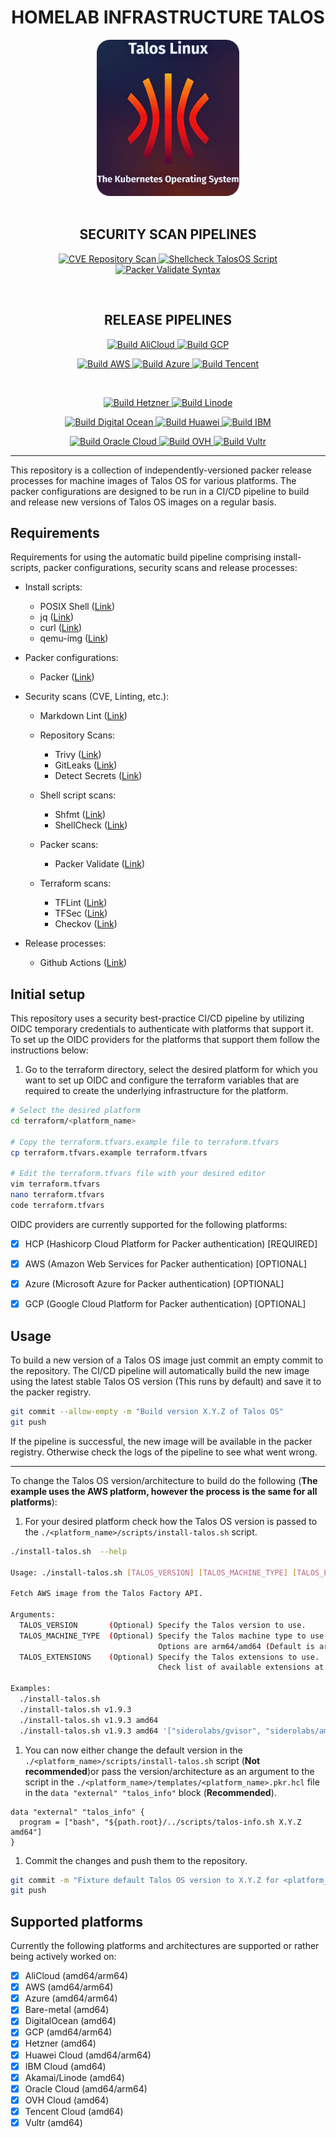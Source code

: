<h1 align="center">HOMELAB INFRASTRUCTURE TALOS</h1>

<div align="center">
  <img src="./docs/assets/talos-logo.png"
       style="height: 250px; width: auto;"
       alt="Talos OS Logo">
</div>

<br>

<h2 align="center">SECURITY SCAN PIPELINES</h2>

<p align="center">
  <a href="https://github.com/Timotej979/Homelab-infrastructure-talos/actions/workflows/shellcheck-install-scripts.yml">
    <img src="https://github.com/Timotej979/Homelab-infrastructure-talos/actions/workflows/shellcheck-install-scripts.yml/badge.svg?branch=main" alt="CVE Repository Scan">
  </a>
  <a href="https://github.com/Timotej979/Homelab-infrastructure-talos/actions/workflows/cve-repository-scan.yml">
    <img src="https://github.com/Timotej979/Homelab-infrastructure-talos/actions/workflows/cve-repository-scan.yml/badge.svg?branch=main" alt="Shellcheck TalosOS Script">
  </a>
  <a href="https://github.com/Timotej979/Homelab-infrastructure-talos/actions/workflows/packer-validate-syntax.yml">
    <img src="https://github.com/Timotej979/Homelab-infrastructure-talos/actions/workflows/packer-validate-syntax.yml/badge.svg?branch=main" alt="Packer Validate Syntax">
  </a>
</p>

<br>

<h2 align="center">RELEASE PIPELINES</h2>

<p align="center">
  <a href="https://github.com/Timotej979/Homelab-infrastructure-talos/actions/workflows/build-alicloud.yml">
    <img src="https://github.com/Timotej979/Homelab-infrastructure-talos/actions/workflows/build-alicloud.yml/badge.svg?branch=main" alt="Build AliCloud">
  </a>
  <a href="https://github.com/Timotej979/Homelab-infrastructure-talos/actions/workflows/build-gcp.yml">
    <img src="https://github.com/Timotej979/Homelab-infrastructure-talos/actions/workflows/build-gcp.yml/badge.svg?branch=main" alt="Build GCP">
  </a>
</p>
<p align="center">
  <a href="https://github.com/Timotej979/Homelab-infrastructure-talos/actions/workflows/build-aws.yml">
    <img src="https://github.com/Timotej979/Homelab-infrastructure-talos/actions/workflows/build-aws.yml/badge.svg?branch=main" alt="Build AWS">
  </a>
  <a href="https://github.com/Timotej979/Homelab-infrastructure-talos/actions/workflows/build-azure.yml">
    <img src="https://github.com/Timotej979/Homelab-infrastructure-talos/actions/workflows/build-azure.yml/badge.svg?branch=main" alt="Build Azure">
  </a>
  <a href="https://github.com/Timotej979/Homelab-infrastructure-talos/actions/workflows/build-tencent.yml">
    <img src="https://github.com/Timotej979/Homelab-infrastructure-talos/actions/workflows/build-tencent.yml/badge.svg?branch=main" alt="Build Tencent">
  </a>
</p>

<br>

<p align="center">
  <a href="https://github.com/Timotej979/Homelab-infrastructure-talos/actions/workflows/build-hetzner.yml">
    <img src="https://github.com/Timotej979/Homelab-infrastructure-talos/actions/workflows/build-hetzner.yml/badge.svg?branch=main" alt="Build Hetzner">
  </a>
  <a href="https://github.com/Timotej979/Homelab-infrastructure-talos/actions/workflows/build-linode.yml">
    <img src="https://github.com/Timotej979/Homelab-infrastructure-talos/actions/workflows/build-linode.yml/badge.svg?branch=main" alt="Build Linode">
  </a>
</p>

<p align="center">
  <a href="https://github.com/Timotej979/Homelab-infrastructure-talos/actions/workflows/build-digital-ocean.yml">
    <img src="https://github.com/Timotej979/Homelab-infrastructure-talos/actions/workflows/build-digital-ocean.yml/badge.svg?branch=main" alt="Build Digital Ocean">
  </a>
  <a href="https://github.com/Timotej979/Homelab-infrastructure-talos/actions/workflows/build-huawei.yml">
    <img src="https://github.com/Timotej979/Homelab-infrastructure-talos/actions/workflows/build-huawei.yml/badge.svg?branch=main" alt="Build Huawei">
  </a>
  <a href="https://github.com/Timotej979/Homelab-infrastructure-talos/actions/workflows/build-ibm.yml">
    <img src="https://github.com/Timotej979/Homelab-infrastructure-talos/actions/workflows/build-ibm.yml/badge.svg?branch=main" alt="Build IBM">
  </a>
</p>

<p align="center">
  <a href="https://github.com/Timotej979/Homelab-infrastructure-talos/actions/workflows/build-oci.yml">
    <img src="https://github.com/Timotej979/Homelab-infrastructure-talos/actions/workflows/build-oci.yml/badge.svg?branch=main" alt="Build Oracle Cloud">
  </a>
  <a href="https://github.com/Timotej979/Homelab-infrastructure-talos/actions/workflows/build-ovh.yml">
    <img src="https://github.com/Timotej979/Homelab-infrastructure-talos/actions/workflows/build-ovh.yml/badge.svg?branch=main" alt="Build OVH">
  </a>
  <a href="https://github.com/Timotej979/Homelab-infrastructure-talos/actions/workflows/build-vultr.yml">
    <img src="https://github.com/Timotej979/Homelab-infrastructure-talos/actions/workflows/build-vultr.yml/badge.svg?branch=main" alt="Build Vultr">
  </a>
</p>

---

This repository is a collection of independently-versioned packer release processes for machine images of Talos OS for various platforms. The packer configurations are designed to be run in a CI/CD pipeline to build and release new versions of Talos OS images on a regular basis.

## Requirements

Requirements for using the automatic build pipeline comprising install-scripts, packer configurations, security scans and release processes:

- Install scripts:
  - POSIX Shell ([Link](https://pubs.opengroup.org/onlinepubs/9699919799/))
  - jq ([Link](https://stedolan.github.io/jq/))
  - curl ([Link](https://curl.se/))
  - qemu-img ([Link](https://www.qemu.org/))

- Packer configurations:
  - Packer ([Link](https://www.packer.io/))

- Security scans (CVE, Linting, etc.):
  - Markdown Lint ([Link](https://github.com/markdownlint))

  - Repository Scans:
    - Trivy ([Link](https://trivy.dev/latest/))
    - GitLeaks ([Link](https://github.com/gitleaks/gitleaks))
    - Detect Secrets ([Link](https://github.com/Yelp/detect-secrets))
  
  - Shell script scans:
    - Shfmt ([Link](https://github.com/patrickvane/shfmt))
    - ShellCheck ([Link](https://www.shellcheck.net/))
  
  - Packer scans:
    - Packer Validate ([Link](https://www.packer.io/docs/commands/validate))

  - Terraform scans:
    - TFLint ([Link](https://github.com/terraform-linters/tflint))
    - TFSec ([Link](https://github.com/aquasecurity/tfsec))
    - Checkov ([Link](https://www.checkov.io/))

- Release processes:
  - Github Actions ([Link](https://github.com/features/actions))

## Initial setup

This repository uses a security best-practice CI/CD pipeline by utilizing OIDC temporary credentials to authenticate with platforms that support it. To set up the OIDC providers for the platforms that support them follow the instructions below:

1. Go to the terraform directory, select the desired platform for which you want to set up OIDC and configure the terraform variables that are required to create the underlying infrastructure for the platform.

```bash
# Select the desired platform
cd terraform/<platform_name>

# Copy the terraform.tfvars.example file to terraform.tfvars
cp terraform.tfvars.example terraform.tfvars

# Edit the terraform.tfvars file with your desired editor
vim terraform.tfvars
nano terraform.tfvars
code terraform.tfvars
```

OIDC providers are currently supported for the following platforms:

- [x] HCP (Hashicorp Cloud Platform for Packer authentication) [REQUIRED]
- [x] AWS (Amazon Web Services for Packer authentication) [OPTIONAL]
- [x] Azure (Microsoft Azure for Packer authentication) [OPTIONAL]
- [x] GCP (Google Cloud Platform for Packer authentication) [OPTIONAL]


## Usage

To build a new version of a Talos OS image just commit an empty commit to the repository. The CI/CD pipeline will automatically build the new image using the latest stable Talos OS version (This runs by default) and save it to the packer registry.

```bash
git commit --allow-empty -m "Build version X.Y.Z of Talos OS"
git push
```

If the pipeline is successful, the new image will be available in the packer registry. Otherwise check the logs of the pipeline to see what went wrong.

---

To change the Talos OS version/architecture to build do the following (**The example uses the AWS platform, however the process is the same for all platforms**):

1. For your desired platform check how the Talos OS version is passed to the `./<platform_name>/scripts/install-talos.sh` script.

```bash
./install-talos.sh  --help

Usage: ./install-talos.sh [TALOS_VERSION] [TALOS_MACHINE_TYPE] [TALOS_EXTENSIONS]

Fetch AWS image from the Talos Factory API.

Arguments:
  TALOS_VERSION       (Optional) Specify the Talos version to use.
  TALOS_MACHINE_TYPE  (Optional) Specify the Talos machine type to use.
                                 Options are arm64/amd64 (Default is arm64).
  TALOS_EXTENSIONS    (Optional) Specify the Talos extensions to use.
                                 Check list of available extensions at https://github.com/siderolabs/extensions

Examples:
  ./install-talos.sh                                                                 Fetch latest version with arm64 machine type.
  ./install-talos.sh v1.9.3                                                          Fetch version v1.9.3.
  ./install-talos.sh v1.9.3 amd64                                                    Fetch version v1.9.3 with amd64 machine type.
  ./install-talos.sh v1.9.3 amd64 '["siderolabs/gvisor", "siderolabs/amd-ucode"]'    Fetch version v1.9.3 with extensions.
```

1. You can now either change the default version in the `./<platform_name>/scripts/install-talos.sh` script (**Not recommended**)or pass the version/architecture as an argument to the script in the `./<platform_name>/templates/<platform_name>.pkr.hcl` file in
the `data "external" "talos_info"` block (**Recommended**).

```hcl
data "external" "talos_info" {
  program = ["bash", "${path.root}/../scripts/talos-info.sh X.Y.Z amd64"]
}
```

1. Commit the changes and push them to the repository.

```bash
git commit -m "Fixture default Talos OS version to X.Y.Z for <platform_name>"
git push
```

## Supported platforms

Currently the following platforms and architectures are supported or rather being actively worked on:

- [x] AliCloud (amd64/arm64)
- [x] AWS (amd64/arm64)
- [x] Azure (amd64/arm64)
- [x] Bare-metal (amd64)
- [x] DigitalOcean (amd64)
- [x] GCP (amd64/arm64)
- [x] Hetzner (amd64)
- [x] Huawei Cloud (amd64/arm64)
- [x] IBM Cloud (amd64)
- [x] Akamai/Linode (amd64)
- [x] Oracle Cloud (amd64/arm64)
- [x] OVH Cloud (amd64)
- [x] Tencent Cloud (amd64)
- [x] Vultr (amd64)
